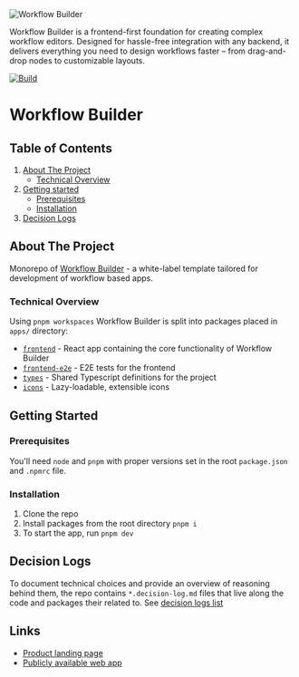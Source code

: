 <img alt="Workflow Builder" src="https://cdn.synergycodes.com/workflow-builder-logo.svg">

Workflow Builder is a frontend-first foundation for creating complex workflow editors. Designed for hassle-free integration with any backend, it delivers everything you need to design workflows faster – from drag-and-drop nodes to customizable layouts.

[![Build](https://github.com/synergycodes/workflowbuilder/actions/workflows/build.yml/badge.svg)](https://github.com/synergycodes/workflowbuilder/actions/workflows/build.yml)

# Workflow Builder

## Table of Contents

<ol>
  <li>
    <a href="#about-the-project">About The Project</a>
    <ul>
      <li><a href="#technical-overview">Technical Overview</a></li>
    </ul>
  </li>
  <li>
    <a href="#getting-started">Getting started</a>
    <ul>
      <li><a href="#prerequisites">Prerequisites</a></li>
      <li><a href="#installation">Installation</a></li>
    </ul>
  </li>
  <li>
    <a href="#decision-logs">Decision Logs</a>
  </li>
</ol>

## <a name="about-the-project">About The Project</a>

Monorepo of [Workflow Builder](https://www.workflowbuilder.io/) - a white-label template tailored for development of workflow based apps.

### <a name="technical-overview">Technical Overview</a>

Using `pnpm workspaces` Workflow Builder is split into packages placed in `apps/` directory:

- [`frontend`](./apps/frontend/README.md) - React app containing the core functionality of Workflow Builder
- [`frontend-e2e`](./apps/frontend-e2e/README.md) - E2E tests for the frontend
- [`types`](./apps/types/README.md) - Shared Typescript definitions for the project
- [`icons`](./apps/icons/README.md) - Lazy-loadable, extensible icons

## <a name="getting-started">Getting Started</a>

### <a name="prerequisites">Prerequisites</a>

You'll need `node` and `pnpm` with proper versions set in the root `package.json` and `.npmrc` file.

### <a name="installation">Installation</a>

1. Clone the repo
2. Install packages from the root directory
   `pnpm i`
3. To start the app, run
   `pnpm dev`

## <a name="decision-logs">Decision Logs</a>

To document technical choices and provide an overview of reasoning behind them, the repo contains `*.decision-log.md` files that live along the code and packages their related to. See [decision logs list](./DECISION-LOGS.md)

## <a name="links">Links</a>

- [Product landing page](https://www.workflowbuilder.io/)
- [Publicly available web app](https://app.workflowbuilder.io/)
